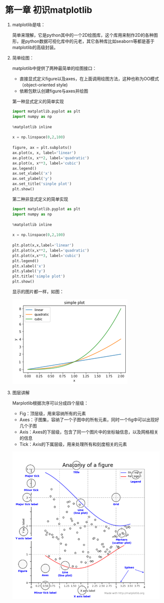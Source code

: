 # 第一章 初识matplotlib

1. matplotlib是啥：

   简单来理解，它是python其中的一个2D绘图库，这个库用来制作2D的各种图形，是python数据可视化库中的元老，其它各种库比如seaborn等都是基于matplotlib的高级封装。

2. 简单绘图：

   matplotlib中提供了两种最简单的绘图接口：

   - 直接显式定义figure以及axes，在上面调用绘图方法，这种也称为OO模式（object-oriented style)
   - 依赖包默认创建figure与axes并绘图

   第一种显式定义的简单实现

   ```python
   import matplotlib.pyplot as plt
   import numpy as np
   
   %matplotlib inline
   
   x = np.linspace(0,2,100)
   
   figure, ax = plt.subplots()
   ax.plot(x, x, label='linear')
   ax.plot(x, x**2, label='quadratic')
   ax.plot(x, x**3, label='cubic')
   ax.legend()
   ax.set_xlabel('x')
   ax.set_ylabel('y')
   ax.set_title('sinple plot')
   plt.show()
   ```

   第二种非显式定义的简单实现

   ```python
   import matplotlib.pyplot as plt
   import numpy as np
   
   %matplotlib inline
   
   x = np.linspace(0,2,100)
   
   plt.plot(x,x,label='linear')
   plt.plot(x,x**2, label='quadratic')
   plt.plot(x,x**3, label='cubic')
   plt.legend()
   plt.xlabel('x')
   plt.ylabel('y')
   plt.title('simple plot')
   plt.show()
   ```

   显示的图片都一样，如图：

   ![](material/ch1_simpleplot.png)

3. 图层讲解

   Marplotlib根据次序可以分成四个层级：

   - Fig：顶层级，用来容纳所有的元素
   - Axes：子图集，容纳了一个子图中的所有元素，同时一个fig中可以出现好几个子图
   - Axis：Axes的下层级，包含了同一个图片中的坐标轴信息，以及网格相关的信息
   - Tick：Axis的下属层级，用来处理所有和刻度相关的元素

   ![](material/ch1_fig.png)